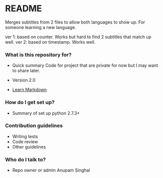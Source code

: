 # README #

Merges subtitles from 2 files to allow both languages to show up.  For someone learning a new language.

ver 1: based on counter. Works but hard to find 2 subtitles that match up well.
ver 2: based on timestamp.  Works well.


### What is this repository for? ###

* Quick summary
Code for project that are private for now but I may want to share later.

* Version
2.0

* [Learn Markdown](https://bitbucket.org/tutorials/markdowndemo)

### How do I get set up? ###

* Summary of set up
python 2.7.3+


### Contribution guidelines ###

* Writing tests
* Code review
* Other guidelines

### Who do I talk to? ###

* Repo owner or admin
Anupam Singhal
